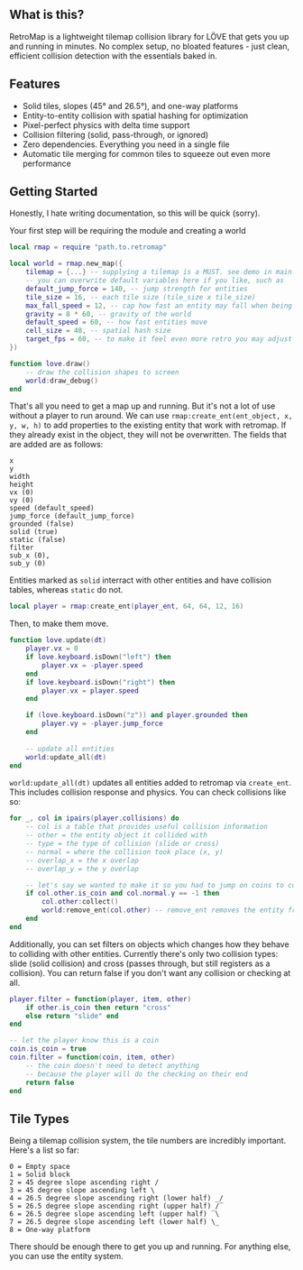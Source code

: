 ## What is this?

RetroMap is a lightweight tilemap collision library for LÖVE that gets you up and running in minutes. No complex setup, no bloated features - just clean, efficient collision detection with the essentials baked in.

## Features

- Solid tiles, slopes (45° and 26.5°), and one-way platforms
- Entity-to-entity collision with spatial hashing for optimization
- Pixel-perfect physics with delta time support
- Collision filtering (solid, pass-through, or ignored)
- Zero dependencies. Everything you need in a single file
- Automatic tile merging for common tiles to squeeze out even more performance

## Getting Started

Honestly, I hate writing documentation, so this will be quick (sorry).

Your first step will be requiring the module and creating a world

```lua
local rmap = require "path.to.retromap"

local world = rmap.new_map({
	tilemap = {...} -- supplying a tilemap is a MUST. see demo in main.lua for an example
	-- you can overwrite default variables here if you like, such as
	default_jump_force = 140, -- jump strength for entities
	tile_size = 16, -- each tile size (tile_size x tile_size)
	max_fall_speed = 12, -- cap how fast an entity may fall when being pulled down
	gravity = 8 * 60, -- gravity of the world
	default_speed = 60, -- how fast entities move
	cell_size = 48, -- spatial hash size
	target_fps = 60, -- to make it feel even more retro you may adjust this 
})

function love.draw()
	-- draw the collision shapes to screen
	world:draw_debug()
end
```

That's all you need to get a map up and running. But it's not a lot of use without a player to run around.
We can use `rmap:create_ent(ent_object, x, y, w, h)` to add properties to the existing entity that work with retromap. If they already exist in the object, they will not be overwritten.
The fields that are added are as follows:

  	x
	y
	width
	height
	vx (0)
	vy (0)
	speed (default_speed)
	jump_force (default_jump_force)
	grounded (false)
	solid (true)
	static (false)
	filter
	sub_x (0),
	sub_y (0)

Entities marked as `solid` interract with other entities and have collision tables, whereas `static` do not.

```lua
local player = rmap:create_ent(player_ent, 64, 64, 12, 16)
```

Then, to make them move.

```lua
function love.update(dt)
    player.vx = 0
    if love.keyboard.isDown("left") then
        player.vx = -player.speed
    end
    if love.keyboard.isDown("right") then
        player.vx = player.speed
    end

    if (love.keyboard.isDown("z")) and player.grounded then
        player.vy = -player.jump_force
    end
    
    -- update all entities
    world:update_all(dt)
end
```

`world:update_all(dt)` updates all entities added to retromap via `create_ent`. This includes collision response and physics.
You can check collisions like so:

```lua
for _, col in ipairs(player.collisions) do
	-- col is a table that provides useful collision information
	-- other = the entity object it collided with
	-- type = the type of collision (slide or cross)
	-- normal = where the collision took place (x, y)
	-- overlap_x = the x overlap
	-- overlap_y = the y overlap

	-- let's say we wanted to make it so you had to jump on coins to collect them
	if col.other.is_coin and col.normal.y == -1 then
		col.other:collect()
		world:remove_ent(col.other) -- remove_ent removes the entity from the world
	end
end
```

Additionally, you can set filters on objects which changes how they behave to colliding with other entities.
Currently there's only two collision types: slide (solid collision) and cross (passes through, but still registers as a collision). You can return false if you don't want any collision or checking at all.

```lua
player.filter = function(player, item, other)
	if other.is_coin then return "cross"
	else return "slide" end
end

-- let the player know this is a coin
coin.is_coin = true
coin.filter = function(coin, item, other)
	-- the coin doesn't need to detect anything
	-- because the player will do the checking on their end
	return false
end
```

## Tile Types

Being a tilemap collision system, the tile numbers are incredibly important. Here's a list so far:

	0 = Empty space
	1 = Solid block
	2 = 45 degree slope ascending right /
	3 = 45 degree slope ascending left \
	4 = 26.5 degree slope ascending right (lower half) _/
	5 = 26.5 degree slope ascending right (upper half) /‾
	6 = 26.5 degree slope ascending left (upper half) ‾\
	7 = 26.5 degree slope ascending left (lower half) \_
	8 = One-way platform

There should be enough there to get you up and running. For anything else, you can use the entity system.
